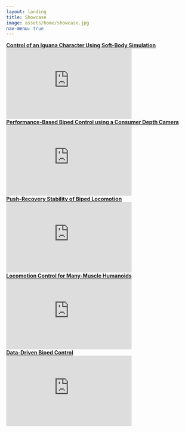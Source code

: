 ```yaml
---
layout: landing
title: Showcase
image: assets/home/showcase.jpg
nav-menu: true
---
```

<style>
iframe {
    width: 35vw; 
    height: 19.6875vw; /* 100/56.25 = 560/315 = 1.778 */
}
</style>

<section id="one">
<div class="inner">
<div class="row">

<div class="6u 12u$(small)">
<a href="publications/2018-iguana-ctrl.html"><b>Control of an Iguana Character Using Soft-Body Simulation</b></a><br/>
<iframe width="1280" height="720" src="https://www.youtube.com/embed/c37VEexDZaY" frameborder="0" allow="accelerometer; autoplay; encrypted-media; gyroscope; picture-in-picture" allowfullscreen></iframe>  
</div>

<div class="6u 12u$(small)">
<a href="publications/2017-perf-based.html"><b>Performance-Based Biped Control using a Consumer Depth Camera</b></a><br/>
<iframe width="1280" height="720" src="https://www.youtube.com/embed/WVDPXdlnhBM" frameborder="0" allow="accelerometer; autoplay; encrypted-media; gyroscope; picture-in-picture" allowfullscreen></iframe>
</div>

<div class="6u 12u$(small)">
<a href="publications/2015-push-recovery.html"><b>Push-Recovery Stability of Biped Locomotion</b></a><br/>
<iframe width="1280" height="720" src="https://www.youtube.com/embed/KrTDh5Zhlac" frameborder="0" allow="accelerometer; autoplay; encrypted-media; gyroscope; picture-in-picture" allowfullscreen></iframe>
</div>

<div class="6u 12u$(small)">
<a href="publications/2014-many-muscle.html"><b>Locomotion Control for Many-Muscle Humanoids</b></a><br/>
<iframe width="1280" height="720" src="https://www.youtube.com/embed/O0zxRbZ_kNM" frameborder="0" allow="accelerometer; autoplay; encrypted-media; gyroscope; picture-in-picture" allowfullscreen></iframe>
</div>

<div class="6u 12u$(small)">
<a href="publications/2010-data-driven.html"><b>Data-Driven Biped Control</b></a><br/>
<iframe width="1017" height="765" src="https://www.youtube.com/embed/hpeqxc_1vwo" frameborder="0" allow="accelerometer; autoplay; encrypted-media; gyroscope; picture-in-picture" allowfullscreen></iframe>
</div>

</div>
</div>
</section>
